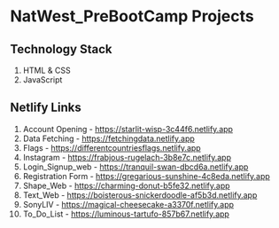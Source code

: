 # NatWest_PreBootCamp Projects

## Technology Stack
1. HTML & CSS
2. JavaScript

## Netlify Links
1. Account Opening - https://starlit-wisp-3c44f6.netlify.app
2. Data Fetching - https://fetchingdata.netlify.app
3. Flags - https://differentcountriesflags.netlify.app
4. Instagram - https://frabjous-rugelach-3b8e7c.netlify.app
5. Login_Signup_web - https://tranquil-swan-dbcd6a.netlify.app
6. Registration Form - https://gregarious-sunshine-4c8eda.netlify.app
7. Shape_Web - https://charming-donut-b5fe32.netlify.app
8. Text_Web - https://boisterous-snickerdoodle-af5b3d.netlify.app
9. SonyLIV - https://magical-cheesecake-a3370f.netlify.app
10. To_Do_List - https://luminous-tartufo-857b67.netlify.app



